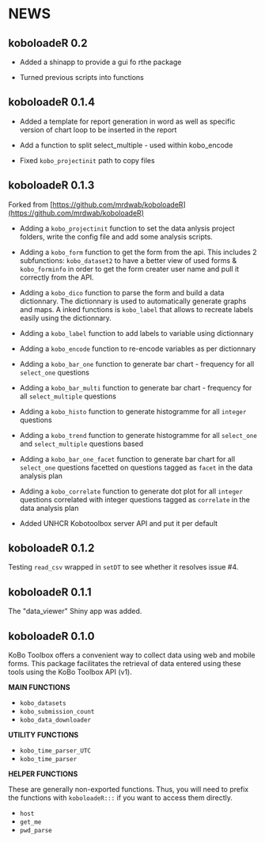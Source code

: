 # NEWS

## koboloadeR 0.2

 * Added a shinapp to provide a gui fo rthe package
 
 * Turned previous scripts into functions


## koboloadeR 0.1.4

 * Added a template for report generation in word as well as specific version of chart loop to be inserted in the report
 
 * Add a function to split select_multiple - used within kobo_encode
 
 * Fixed `kobo_projectinit` path to copy files

## koboloadeR 0.1.3

Forked from [https://github.com/mrdwab/koboloadeR](https://github.com/mrdwab/koboloadeR)

* Adding a `kobo_projectinit` function to set the data anlysis project folders, write the config file and add some analysis scripts.

* Adding a `kobo_form` function to get the form from the api. This includes 2 subfunctions: `kobo_dataset2` to have a better view of used forms & `kobo_forminfo` in order to get the form creater user name and pull it correctly from the API.

* Adding a `kobo_dico` function to parse the form and build a data dictionnary. The dictionnary is used to automatically generate graphs and maps. A inked functions is `kobo_label` that allows to recreate labels easily using the dictionnary.

* Adding a `kobo_label` function to add labels to variable using dictionnary

* Adding a `kobo_encode` function to re-encode variables as per dictionnary

* Adding a `kobo_bar_one` function to generate bar chart - frequency for all `select_one` questions

* Adding a `kobo_bar_multi` function to generate bar chart - frequency for all `select_multiple` questions

* Adding a `kobo_histo` function to generate histogramme for all `integer` questions

* Adding a `kobo_trend` function to generate histogramme for all `select_one` and `select_multiple` questions based 

* Adding a `kobo_bar_one_facet` function to generate bar chart for all `select_one` questions facetted on questions tagged as `facet` in the data analysis plan 

* Adding a `kobo_correlate` function to generate dot plot for all `integer` questions correlated with integer questions tagged as `correlate` in the data analysis plan 

* Added UNHCR Kobotoolbox server API and put it per default


## koboloadeR 0.1.2

Testing `read_csv` wrapped in `setDT` to see whether it resolves issue #4.

## koboloadeR 0.1.1

The "data_viewer" Shiny app was added. 

## koboloadeR 0.1.0

KoBo Toolbox offers a convenient way to collect data using web and mobile forms. This package facilitates the retrieval of data entered using these tools using the KoBo Toolbox API (v1).

**MAIN FUNCTIONS**

* `kobo_datasets`
* `kobo_submission_count`
* `kobo_data_downloader`

**UTILITY FUNCTIONS**

* `kobo_time_parser_UTC`
* `kobo_time_parser`

**HELPER FUNCTIONS**

These are generally non-exported functions. Thus, you will need to prefix the functions with `koboloadeR:::` if you want to access them directly.

* `host`
* `get_me`
* `pwd_parse`
